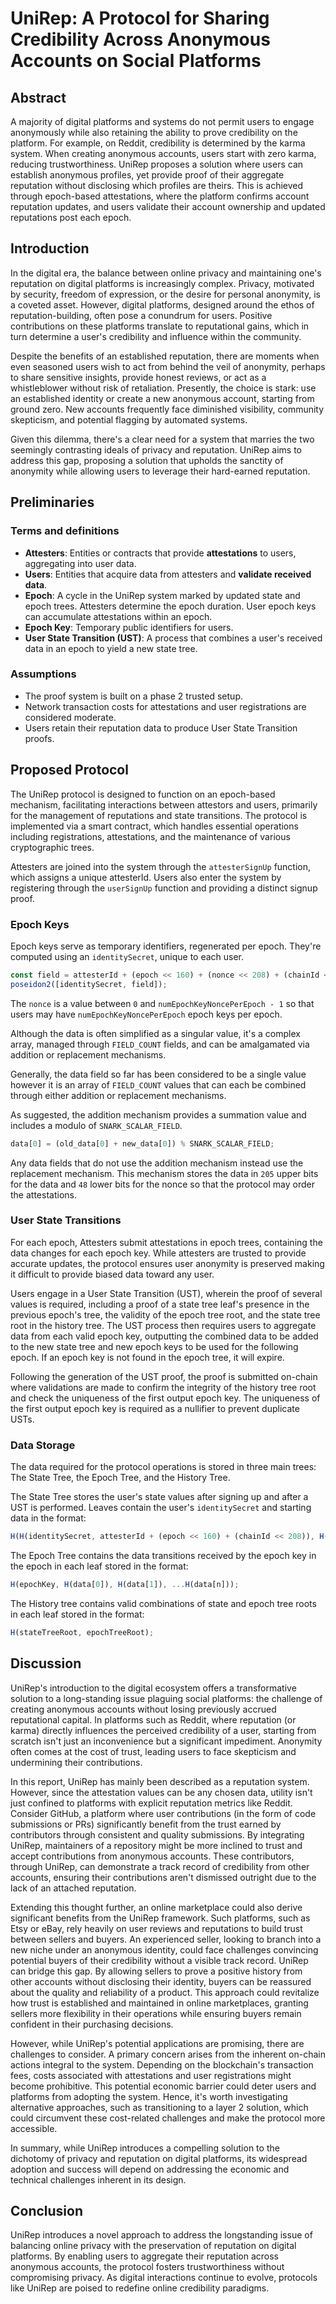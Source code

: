 # UniRep: A Protocol for Sharing Credibility Across Anonymous Accounts on Social Platforms

## Abstract

A majority of digital platforms and systems do not permit users to engage anonymously while also retaining the ability to prove credibility on the platform. For example, on Reddit, credibility is determined by the karma system. When creating anonymous accounts, users start with zero karma, reducing trustworthiness. UniRep proposes a solution where users can establish anonymous profiles, yet provide proof of their aggregate reputation without disclosing which profiles are theirs. This is achieved through epoch-based attestations, where the platform confirms account reputation updates, and users validate their account ownership and updated reputations post each epoch.

## Introduction

In the digital era, the balance between online privacy and maintaining one's reputation on digital platforms is increasingly complex. Privacy, motivated by security, freedom of expression, or the desire for personal anonymity, is a coveted asset. However, digital platforms, designed around the ethos of reputation-building, often pose a conundrum for users. Positive contributions on these platforms translate to reputational gains, which in turn determine a user's credibility and influence within the community.

Despite the benefits of an established reputation, there are moments when even seasoned users wish to act from behind the veil of anonymity, perhaps to share sensitive insights, provide honest reviews, or act as a whistleblower without risk of retaliation. Presently, the choice is stark: use an established identity or create a new anonymous account, starting from ground zero. New accounts frequently face diminished visibility, community skepticism, and potential flagging by automated systems.

Given this dilemma, there's a clear need for a system that marries the two seemingly contrasting ideals of privacy and reputation. UniRep aims to address this gap, proposing a solution that upholds the sanctity of anonymity while allowing users to leverage their hard-earned reputation.

## Preliminaries

### Terms and definitions

- **Attesters**: Entities or contracts that provide **attestations** to users, aggregating into user data.
- **Users**: Entities that acquire data from attesters and **validate received data**.
- **Epoch**: A cycle in the UniRep system marked by updated state and epoch trees. Attesters determine the epoch duration. User epoch keys can accumulate attestations within an epoch.
- **Epoch Key**: Temporary public identifiers for users.
- **User State Transition (UST)**: A process that combines a user's received data in an epoch to yield a new state tree.

### Assumptions

- The proof system is built on a phase 2 trusted setup.
- Network transaction costs for attestations and user registrations are considered moderate.
- Users retain their reputation data to produce User State Transition proofs.

## Proposed Protocol

The UniRep protocol is designed to function on an epoch-based mechanism, facilitating interactions between attestors and users, primarily for the management of reputations and state transitions. The protocol is implemented via a smart contract, which handles essential operations including registrations, attestations, and the maintenance of various cryptographic trees.

Attesters are joined into the system through the `attesterSignUp` function, which assigns a unique attesterId. Users also enter the system by registering through the `userSignUp` function and providing a distinct signup proof.

### Epoch Keys

Epoch keys serve as temporary identifiers, regenerated per epoch. They're computed using an `identitySecret`, unique to each user.

```js
const field = attesterId + (epoch << 160) + (nonce << 208) + (chainId << 216);
poseidon2([identitySecret, field]);
```

The `nonce` is a value between `0` and `numEpochKeyNoncePerEpoch - 1` so that users may have `numEpochKeyNoncePerEpoch` epoch keys per epoch.

Although the data is often simplified as a singular value, it's a complex array, managed through `FIELD_COUNT` fields, and can be amalgamated via addition or replacement mechanisms.

Generally, the data field so far has been considered to be a single value however it is an array of `FIELD_COUNT` values that can each be combined through either addition or replacement mechanisms.

As suggested, the addition mechanism provides a summation value and includes a modulo of `SNARK_SCALAR_FIELD`.

```js
data[0] = (old_data[0] + new_data[0]) % SNARK_SCALAR_FIELD;
```

Any data fields that do not use the addition mechanism instead use the replacement mechanism. This mechanism stores the data in `205` upper bits for the data and `48` lower bits for the nonce so that the protocol may order the attestations.

### User State Transitions

For each epoch, Attesters submit attestations in epoch trees, containing the data changes for each epoch key. While attesters are trusted to provide accurate updates, the protocol ensures user anonymity is preserved making it difficult to provide biased data toward any user.

Users engage in a User State Transition (UST), wherein the proof of several values is required, including a proof of a state tree leaf's presence in the previous epoch's tree, the validity of the epoch tree root, and the state tree root in the history tree. The UST process then requires users to aggregate data from each valid epoch key, outputting the combined data to be added to the new state tree and new epoch keys to be used for the following epoch. If an epoch key is not found in the epoch tree, it will expire.

Following the generation of the UST proof, the proof is submitted on-chain where validations are made to confirm the integrity of the history tree root and check the uniqueness of the first output epoch key. The uniqueness of the first output epoch key is required as a nullifier to prevent duplicate USTs.

### Data Storage

The data required for the protocol operations is stored in three main trees: The State Tree, the Epoch Tree, and the History Tree.

The State Tree stores the user's state values after signing up and after a UST is performed. Leaves contain the user's `identitySecret` and starting data in the format:

```js
H(H(identitySecret, attesterId + (epoch << 160) + (chainId << 208)), H(data));
```

The Epoch Tree contains the data transitions received by the epoch key in the epoch in each leaf stored in the format:

```js
H(epochKey, H(data[0]), H(data[1]), ...H(data[n]));
```

The History tree contains valid combinations of state and epoch tree roots in each leaf stored in the format:

```js
H(stateTreeRoot, epochTreeRoot);
```

## Discussion

UniRep's introduction to the digital ecosystem offers a transformative solution to a long-standing issue plaguing social platforms: the challenge of creating anonymous accounts without losing previously accrued reputational capital. In platforms such as Reddit, where reputation (or karma) directly influences the perceived credibility of a user, starting from scratch isn't just an inconvenience but a significant impediment. Anonymity often comes at the cost of trust, leading users to face skepticism and undermining their contributions.

In this report, UniRep has mainly been described as a reputation system. However, since the attestation values can be any chosen data, utility isn't just confined to platforms with explicit reputation metrics like Reddit. Consider GitHub, a platform where user contributions (in the form of code submissions or PRs) significantly benefit from the trust earned by contributors through consistent and quality submissions. By integrating UniRep, maintainers of a repository might be more inclined to trust and accept contributions from anonymous accounts. These contributors, through UniRep, can demonstrate a track record of credibility from other accounts, ensuring their contributions aren't dismissed outright due to the lack of an attached reputation.

Extending this thought further, an online marketplace could also derive significant benefits from the UniRep framework. Such platforms, such as Etsy or eBay, rely heavily on user reviews and reputations to build trust between sellers and buyers. An experienced seller, looking to branch into a new niche under an anonymous identity, could face challenges convincing potential buyers of their credibility without a visible track record. UniRep can bridge this gap. By allowing sellers to prove a positive history from other accounts without disclosing their identity, buyers can be reassured about the quality and reliability of a product. This approach could revitalize how trust is established and maintained in online marketplaces, granting sellers more flexibility in their operations while ensuring buyers remain confident in their purchasing decisions.

However, while UniRep's potential applications are promising, there are challenges to consider. A primary concern arises from the inherent on-chain actions integral to the system. Depending on the blockchain's transaction fees, costs associated with attestations and user registrations might become prohibitive. This potential economic barrier could deter users and platforms from adopting the system. Hence, it's worth investigating alternative approaches, such as transitioning to a layer 2 solution, which could circumvent these cost-related challenges and make the protocol more accessible.

In summary, while UniRep introduces a compelling solution to the dichotomy of privacy and reputation on digital platforms, its widespread adoption and success will depend on addressing the economic and technical challenges inherent in its design.

## Conclusion

UniRep introduces a novel approach to address the longstanding issue of balancing online privacy with the preservation of reputation on digital platforms. By enabling users to aggregate their reputation across anonymous accounts, the protocol fosters trustworthiness without compromising privacy. As digital interactions continue to evolve, protocols like UniRep are poised to redefine online credibility paradigms.
